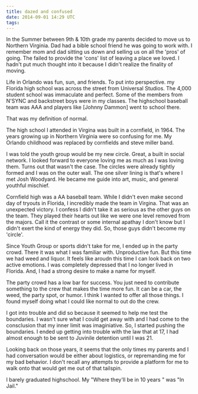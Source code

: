 ```yaml
---
title: dazed and confused
date: 2014-09-01 14:29 UTC
tags:
---
```


In the Summer between 9th & 10th grade my parents decided to move us to Northern Virginia. Dad had a bible school friend he was going to work with. I remember mom and dad sitting us down and selling us on all the 'pros' of going. The failed to provide the 'cons' list of leaving a place we loved. I hadn't put much thought into it because I didn't realize the finality of moving.


Life in Orlando was fun, sun, and friends.  To put into perspective.  my Florida high school was across the street from Universal Studios. The 4,000 student school was immaculate and perfect. Some of the members from N'SYNC and backstreet boys were in my classes. The highschool baseball team was AAA and players like [Johnny Dammon]  went to school there.

That was my definition of normal.

The high school I attended in Virgina was built in a cornfield, in 1964. The years growing up in Northern Virginia were so confusing for me. My Orlando childhood was replaced by cornfields and steve miller band.

I was told the youth group would be my new circle. Great, a built in social network. I looked forward to everyone loving me as much as I was loving them. Turns out that wasn't the case. The circles were already tightly formed and I was on the outer wall. The one silver lining is that's where I met Josh Woodyard. He became me guide into art, music, and general youthful mischief.

Cornfield high was a AA baseball team. While I didn't even make second day of tryouts in Florida, I incredibly made the team in Virgina. That was an unexpected victory. I confess I didn't take it as serious as the other guys on the team. They played their hearts out like we were one level removed from the majors. Call it the contrast or some internal apathay I don't know but I didn't exert the kind of energy they did. So, those guys didn't become my 'circle'.

Since Youth Group or sports didn't take for me, I ended up in the party crowd. There it was what I was familiar with. Unproductive fun. But this time we had weed and liquor. It feels like aroudn this time I can look back on two active emotions. I was completely depressed that I no longer lived in Florida. And, I had a strong desire to make a name for myself.

The party crowd has a low bar for success. You just need to contribute something to the crew that makes the time more fun. It can be a car, the weed, the party spot, or humor. I think I wanted to offer all those things. I found myself doing what I could like normal to out do the crew.

I got into trouble and did so because it seemed to help me test the boundaries. I wasn't sure what I could get away with and I had come to the consclusion that my inner limit was imaginiative. So, I started pushing the boundaries. I ended up getting into trouble with the law that at 17, I had almost enough to be sent to Juvinile detention until I was 21.

Looking back on those years, it seems that the only times my parents and I had conversation would be either about logistics, or repremanding me for my bad behavior. I don't recall any attempts to provide a platform for me to walk onto that would get me out of that tailspin.

I barely graduated highschool. My "Where they'll be in 10 years " was "In Jail."
